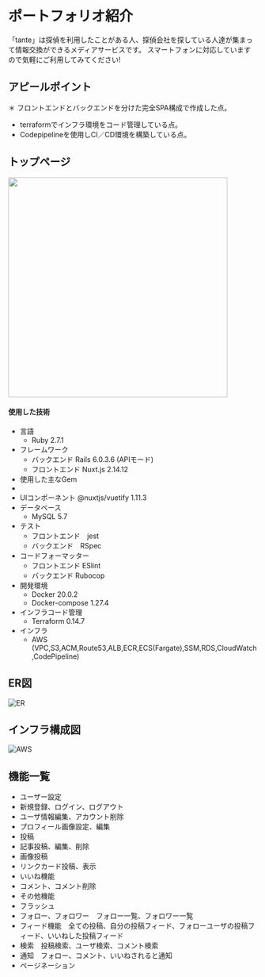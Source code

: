 # ポートフォリオ紹介

「tante」は探偵を利用したことがある人、探偵会社を探している人達が集まって情報交換ができるメディアサービスです。
スマートフォンに対応していますので気軽にご利用してみてください!

## アピールポイント

＊ フロントエンドとバックエンドを分けた完全SPA構成で作成した点。
* terraformでインフラ環境をコード管理している点。
* Codepipelineを使用しCI／CD環境を構築している点。

## トップページ

<img src="https://user-images.githubusercontent.com/74387670/115364989-ea52eb80-a1fe-11eb-9a59-20c2ae872e79.png" width="443px">

#### 使用した技術

* 言語
  * Ruby 2.7.1
* フレームワーク
  * バックエンド Rails 6.0.3.6 (APIモード)
  * フロントエンド Nuxt.js 2.14.12
* 使用した主なGem
* 
* UIコンポーネント @nuxtjs/vuetify 1.11.3
* データベース
  * MySQL 5.7
* テスト
  * フロントエンド　jest
  * バックエンド　RSpec
* コードフォーマッター
  * フロントエンド ESlint
  * バックエンド Rubocop
* 開発環境
  * Docker 20.0.2
  * Docker-compose 1.27.4
* インフラコード管理
  * Terraform 0.14.7
* インフラ
  * AWS (VPC,S3,ACM,Route53,ALB,ECR,ECS(Fargate),SSM,RDS,CloudWatch,CodePipeline)


## ER図

![ER](https://user-images.githubusercontent.com/74387670/115243773-3bf76980-a15e-11eb-81f8-f508335104e5.png)

## インフラ構成図

![AWS](https://user-images.githubusercontent.com/74387670/115243800-41ed4a80-a15e-11eb-892f-2c6c64b19140.png)

## 機能一覧

* ユーザー設定
 * 新規登録、ログイン、ログアウト
 * ユーザ情報編集、アカウント削除
 * プロフィール画像設定、編集
* 投稿
 * 記事投稿、編集、削除
 * 画像投稿
 * リンクカード投稿、表示
 * いいね機能
 * コメント、コメント削除
* その他機能
 * フラッシュ
 * フォロー、フォロワー　フォロー一覧、フォロワー一覧
 * フィード機能　全ての投稿、自分の投稿フィード、フォローユーザの投稿フィード、いいねした投稿フィード
 * 検索　投稿検索、ユーザ検索、コメント検索
 * 通知　フォロー、コメント、いいねされると通知
 * ページネーション
